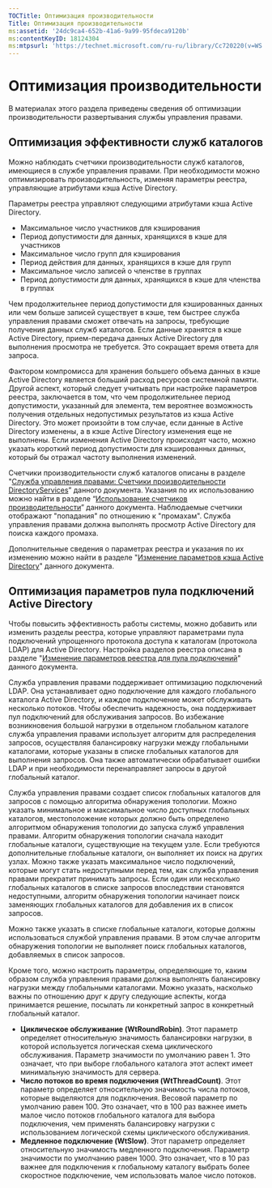 ```yaml
---
TOCTitle: Оптимизация производительности
Title: Оптимизация производительности
ms:assetid: '24dc9ca4-652b-41a6-9a99-95fdeca9120b'
ms:contentKeyID: 18124304
ms:mtpsurl: 'https://technet.microsoft.com/ru-ru/library/Cc720220(v=WS.10)'
---
```


Оптимизация производительности
==============================

В материалах этого раздела приведены сведения об оптимизации производительности развертывания службы управления правами.

Оптимизация эффективности служб каталогов
-----------------------------------------

Можно наблюдать счетчики производительности служб каталогов, имеющиеся в службе управления правами. При необходимости можно оптимизировать производительность, изменяя параметры реестра, управляющие атрибутами кэша Active Directory.

Параметры реестра управляют следующими атрибутами кэша Active Directory.

-   Максимальное число участников для кэширования
-   Период допустимости для данных, хранящихся в кэше для участников
-   Максимальное число групп для кэширования
-   Период действия для данных, хранящихся в кэше для групп
-   Максимальное число записей о членстве в группах
-   Период допустимости для данных, хранящихся в кэше для членства в группах

Чем продолжительнее период допустимости для кэшированных данных или чем больше записей существует в кэше, тем быстрее служба управления правами сможет отвечать на запросы, требующие получения данных служб каталогов. Если данные хранятся в кэше Active Directory, прием-передача данных Active Directory для выполнения просмотра не требуется. Это сокращает время ответа для запроса.

Фактором компромисса для хранения большего объема данных в кэше Active Directory является больший расход ресурсов системной памяти. Другой аспект, который следует учитывать при настройке параметров реестра, заключается в том, что чем продолжительнее период допустимости, указанный для элемента, тем вероятнее возможность получения отдельных недопустимых результатов из кэша Active Directory. Это может произойти в том случае, если данные в Active Directory изменены, а в кэше Active Directory изменения еще не выполнены. Если изменения Active Directory происходят часто, можно указать короткий период допустимости для кэшированных данных, который бы отражал частоту выполнения изменений.

Счетчики производительности служб каталогов описаны в разделе "[Служба управления правами: Счетчики производительности DirectoryServices](https://technet.microsoft.com/37afea1d-f320-4040-96d8-57c0b45e6d46)” данного документа. Указания по их использованию можно найти в разделе “[Использование счетчиков производительности](https://technet.microsoft.com/096c3b17-c082-46c4-939c-4373af0c9dec)” данного документа. Наблюдаемые счетчики отображают "попадания" по отношению к "промахам". Служба управления правами должна выполнять просмотр Active Directory для поиска каждого промаха.

Дополнительные сведения о параметрах реестра и указания по их изменению можно найти в разделе "[Изменение параметров кэша Active Directory](https://technet.microsoft.com/8789a7a5-2065-4fae-9104-e0a70f1f2fb6)" данного документа.

Оптимизация параметров пула подключений Active Directory
--------------------------------------------------------

Чтобы повысить эффективность работы системы, можно добавить или изменить разделы реестра, которые управляют параметрами пула подключений упрощенного протокола доступа к каталогам (протокола LDAP) для Active Directory. Настройка разделов реестра описана в разделе "[Изменение параметров реестра для пула подключений](https://technet.microsoft.com/c61d91db-a1ad-4ca5-a492-015da629afbc)" данного документа.

Служба управления правами поддерживает оптимизацию подключений LDAP. Она устанавливает одно подключение для каждого глобального каталога Active Directory, и каждое подключение может обслуживать несколько потоков. Чтобы обеспечить надежность, она поддерживает пул подключений для обслуживания запросов. Во избежание возникновения большой нагрузки в отдельном глобальном каталоге служба управления правами использует алгоритм для распределения запросов, осуществляя балансировку нагрузки между глобальными каталогами, которые указаны в списке глобальных каталогов для выполнения запросов. Она также автоматически обрабатывает ошибки LDAP и при необходимости перенаправляет запросы в другой глобальный каталог.

Служба управления правами создает список глобальных каталогов для запросов с помощью алгоритма обнаружения топологии. Можно указать минимальное и максимальное число доступных глобальных каталогов, местоположение которых должно быть определено алгоритмом обнаружения топологии до запуска служб управления правами. Алгоритм обнаружения топологии сначала находит глобальные каталоги, существующие на текущем узле. Если требуются дополнительные глобальные каталоги, он выполняет их поиск на других узлах. Можно также указать максимальное число подключений, которые могут стать недоступными перед тем, как служба управления правами прекратит принимать запросы. Если один или несколько глобальных каталогов в списке запросов впоследствии становятся недоступными, алгоритм обнаружения топологии начинает поиск заменяющих глобальных каталогов для добавления их в список запросов.

Можно также указать в списке глобальные каталоги, которые должны использоваться службой управления правами. В этом случае алгоритм обнаружения топологии не выполняет поиск глобальных каталогов, добавляемых в список запросов.

Кроме того, можно настроить параметры, определяющие то, каким образом служба управления правами должна выполнять балансировку нагрузки между глобальными каталогами. Можно указать, насколько важны по отношению друг к другу следующие аспекты, когда принимается решение, посылать ли конкретный запрос в конкретный глобальный каталог.

-   **Циклическое обслуживание (WtRoundRobin)**. Этот параметр определяет относительную значимость балансировки нагрузки, в которой используется логическая схема циклического обслуживания. Параметр значимости по умолчанию равен 1. Это означает, что при выборе глобального каталога этот аспект имеет минимальную значимость для сервера.
-   **Число потоков во время подключения (WtThreadCount)**. Этот параметр определяет относительную значимость числа потоков, которые выделяются для подключения. Весовой параметр по умолчанию равен 100. Это означает, что в 100 раз важнее иметь малое число потоков глобального каталога для выбора подключения, чем применять балансировку нагрузки с использованием логической схемы циклического обслуживания.
-   **Медленное подключение (WtSlow)**. Этот параметр определяет относительную значимость медленного подключения. Параметр значимости по умолчанию равен 1000. Это означает, что в 10 раз важнее для подключения к глобальному каталогу выбрать более скоростное подключение, чем использовать малое число потоков.
